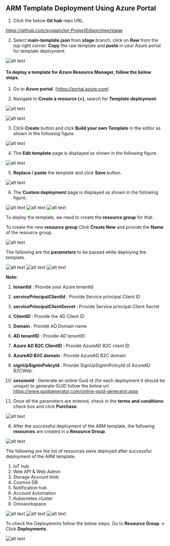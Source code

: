 ## ARM Template Deployment Using Azure Portal

1.	Click the below **Git hub** repo URL.

https://github.com/sysgain/Iot-ProjectEdison/tree/stage

2.	Select **main-template.json** from **stage** branch, click on **Raw** from the top right corner. **Copy** the raw template and **paste** in your Azure portal for template deployment.

![alt text](https://github.com/ChaitanyaGeddam/edison/raw/master/images/EdisonRmd1.png)

#### To deploy a template for Azure Resource Manager, follow the below steps.

1.	Go to **Azure portal**. (https://portal.azure.com)

2.	Navigate to **Create a resource (+)**, search for **Template deployment**.

![alt text](https://github.com/ChaitanyaGeddam/edison/raw/master/images/EdisonRmd2.png)

![alt text](https://github.com/ChaitanyaGeddam/edison/raw/master/images/EdisonRmd3.PNG)

3.	Click **Create** button and click **Build your own Template** in the editor as shown in the following figure.

![alt text](https://github.com/ChaitanyaGeddam/edison/raw/master/images/EdisonRmd4.PNG)

4.	The **Edit template** page is displayed as shown in the following figure.

![alt text](https://github.com/ChaitanyaGeddam/edison/raw/master/images/EdisonRmd5.PNG)

5.	**Replace / paste** the template and click **Save** button.

![alt text](https://github.com/ChaitanyaGeddam/edison/raw/master/images/EdisonRmd6.PNG)

6.	The **Custom deployment** page is displayed as shown in the following figure.

![alt text](https://github.com/ChaitanyaGeddam/edison/raw/master/images/EdisonRmd7.PNG)
![alt text](https://github.com/ChaitanyaGeddam/edison/raw/master/images/EdisonRmd8.PNG)
![alt text](https://github.com/ChaitanyaGeddam/edison/raw/master/images/EdisonRmd9.PNG)

To deploy the template, we need to create the **resource group** for that.

To create the new **resource group** Click **Create New** and provide the **Name** of the resource group.

![alt text](https://github.com/ChaitanyaGeddam/edison/raw/master/images/EdisonRmd10.PNG)

The following are the **parameters** to be passed while deploying the template.

![alt text](https://github.com/ChaitanyaGeddam/edison/raw/master/images/EdisonRmd11.PNG)
![alt text](https://github.com/ChaitanyaGeddam/edison/raw/master/images/EdisonRmd12.PNG)
![alt text](https://github.com/ChaitanyaGeddam/edison/raw/master/images/EdisonRmd13.PNG)

**Note:** 
  1.	**tenantId** : Provide your Azure tenantId
  2.  **servicePrincipalClientId** : Provide Service principal Client ID
  3.  **servicePrincipalClientSecret** : Provide Service principal Client Secret
  4.	**ClientID** : Provide the AD Client ID
  5.	**Domain** : Provide AD Domain name
  6.  **AD tenantID** : Provide AD tenantID
  7.  **Azure AD B2C ClientID** : Provide AzureAD B2C client ID
  8.  **AzureAD B2C domain** : Provide AzureAD B2C domain
  9.  **signUpSignInPolicyId** : Provide SignUpSignInPolicyId of AzureAD B2CWeb.
  10.	**sessionId** : Generate an online Guid id (for each deployment it should be unique)
      to generate GUID follow the below url
      https://www.guidgenerator.com/online-guid-generator.aspx


7.   Once all the parameters are entered, check in the **terms and conditions** check box and click **Purchase**.

![alt text](https://github.com/ChaitanyaGeddam/edison/raw/master/images/EdisonRmd14.PNG)

8.	 After the successful deployment of the ARM template, the following **resources** are created in a **Resource Group**.

![alt text](https://github.com/ChaitanyaGeddam/edison/raw/master/images/EdisonRmd15.PNG)

The following are the list of resources were deployed after successful deployment of the ARM template.

  1.	IoT hub
  2.	Web API & Web Admin 
  3.	Storage Account blob
  4.	Cosmos DB
  5.	Notification hub
  6.	Account Automation
  7.	Kubernetes cluster
  8.	Omsworkspace


![alt text](https://github.com/ChaitanyaGeddam/edison/raw/master/images/EdisonRmd16.PNG)
![alt text](https://github.com/ChaitanyaGeddam/edison/raw/master/images/EdisonRmd17.PNG)
![alt text](https://github.com/ChaitanyaGeddam/edison/raw/master/images/EdisonRmd19.PNG)

To check the Deployemnts follow the below steps.
Go to **Resource Group** -> Click **Deployments**.

![alt text](https://github.com/ChaitanyaGeddam/edison/raw/master/images/EdisonRmd18.PNG)


 
